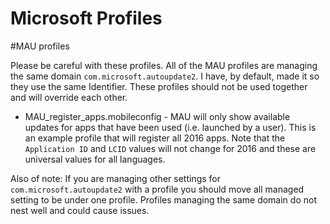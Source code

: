 Microsoft Profiles
===

#MAU profiles

Please be careful with these profiles. All of the MAU profiles are managing the same domain `com.microsoft.autoupdate2`. I have, by default, made it so they use the same Identifier. These profiles should not be used together and will override each other.

* MAU_register_apps.mobileconfig - MAU will only show available updates for apps that have been used (i.e. launched by a user). This is an example profile that will register all 2016 apps. Note that the `Application ID` and `LCID` values will not change for 2016 and these are universal values for all languages. 

Also of note: If you are managing other settings for `com.microsoft.autoupdate2` with a profile you should move all managed setting to be under one profile. Profiles managing the same domain do not nest well and could cause issues. 